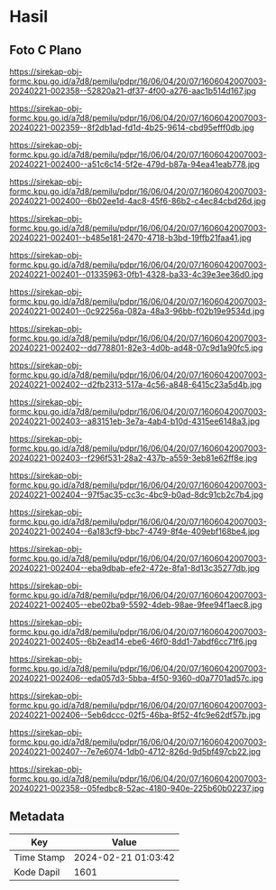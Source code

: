 # Hasil

## Foto C Plano

https://sirekap-obj-formc.kpu.go.id/a7d8/pemilu/pdpr/16/06/04/20/07/1606042007003-20240221-002358--52820a21-df37-4f00-a276-aac1b514d167.jpg

https://sirekap-obj-formc.kpu.go.id/a7d8/pemilu/pdpr/16/06/04/20/07/1606042007003-20240221-002359--8f2db1ad-fd1d-4b25-9614-cbd95efff0db.jpg

https://sirekap-obj-formc.kpu.go.id/a7d8/pemilu/pdpr/16/06/04/20/07/1606042007003-20240221-002400--a51c6c14-5f2e-479d-b87a-94ea41eab778.jpg

https://sirekap-obj-formc.kpu.go.id/a7d8/pemilu/pdpr/16/06/04/20/07/1606042007003-20240221-002400--6b02ee1d-4ac8-45f6-86b2-c4ec84cbd26d.jpg

https://sirekap-obj-formc.kpu.go.id/a7d8/pemilu/pdpr/16/06/04/20/07/1606042007003-20240221-002401--b485e181-2470-4718-b3bd-19ffb21faa41.jpg

https://sirekap-obj-formc.kpu.go.id/a7d8/pemilu/pdpr/16/06/04/20/07/1606042007003-20240221-002401--01335963-0fb1-4328-ba33-4c39e3ee36d0.jpg

https://sirekap-obj-formc.kpu.go.id/a7d8/pemilu/pdpr/16/06/04/20/07/1606042007003-20240221-002401--0c92256a-082a-48a3-96bb-f02b19e9534d.jpg

https://sirekap-obj-formc.kpu.go.id/a7d8/pemilu/pdpr/16/06/04/20/07/1606042007003-20240221-002402--dd778801-82e3-4d0b-ad48-07c9d1a90fc5.jpg

https://sirekap-obj-formc.kpu.go.id/a7d8/pemilu/pdpr/16/06/04/20/07/1606042007003-20240221-002402--d2fb2313-517a-4c56-a848-6415c23a5d4b.jpg

https://sirekap-obj-formc.kpu.go.id/a7d8/pemilu/pdpr/16/06/04/20/07/1606042007003-20240221-002403--a83151eb-3e7a-4ab4-b10d-4315ee6148a3.jpg

https://sirekap-obj-formc.kpu.go.id/a7d8/pemilu/pdpr/16/06/04/20/07/1606042007003-20240221-002403--f296f531-28a2-437b-a559-3eb81e62ff8e.jpg

https://sirekap-obj-formc.kpu.go.id/a7d8/pemilu/pdpr/16/06/04/20/07/1606042007003-20240221-002404--97f5ac35-cc3c-4bc9-b0ad-8dc91cb2c7b4.jpg

https://sirekap-obj-formc.kpu.go.id/a7d8/pemilu/pdpr/16/06/04/20/07/1606042007003-20240221-002404--6a183cf9-bbc7-4749-8f4e-409ebf168be4.jpg

https://sirekap-obj-formc.kpu.go.id/a7d8/pemilu/pdpr/16/06/04/20/07/1606042007003-20240221-002404--eba9dbab-efe2-472e-8fa1-8d13c35277db.jpg

https://sirekap-obj-formc.kpu.go.id/a7d8/pemilu/pdpr/16/06/04/20/07/1606042007003-20240221-002405--ebe02ba9-5592-4deb-98ae-9fee94f1aec8.jpg

https://sirekap-obj-formc.kpu.go.id/a7d8/pemilu/pdpr/16/06/04/20/07/1606042007003-20240221-002405--6b2ead14-ebe6-46f0-8dd1-7abdf6cc71f6.jpg

https://sirekap-obj-formc.kpu.go.id/a7d8/pemilu/pdpr/16/06/04/20/07/1606042007003-20240221-002406--eda057d3-5bba-4f50-9360-d0a7701ad57c.jpg

https://sirekap-obj-formc.kpu.go.id/a7d8/pemilu/pdpr/16/06/04/20/07/1606042007003-20240221-002406--5eb6dccc-02f5-46ba-8f52-4fc9e62df57b.jpg

https://sirekap-obj-formc.kpu.go.id/a7d8/pemilu/pdpr/16/06/04/20/07/1606042007003-20240221-002407--7e7e6074-1db0-4712-826d-9d5bf497cb22.jpg

https://sirekap-obj-formc.kpu.go.id/a7d8/pemilu/pdpr/16/06/04/20/07/1606042007003-20240221-002358--05fedbc8-52ac-4180-940e-225b60b02237.jpg


## Metadata

| Key        | Value               |
| ---------- | ------------------- |
| Time Stamp | 2024-02-21 01:03:42 |
| Kode Dapil | 1601                |



